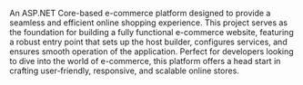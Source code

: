 An ASP.NET Core-based e-commerce platform designed to provide a seamless and efficient online shopping experience. This project serves as the foundation for building a fully functional e-commerce website, featuring a robust entry point that sets up the host builder, configures services, and ensures smooth operation of the application. Perfect for developers looking to dive into the world of e-commerce, this platform offers a head start in crafting user-friendly, responsive, and scalable online stores.